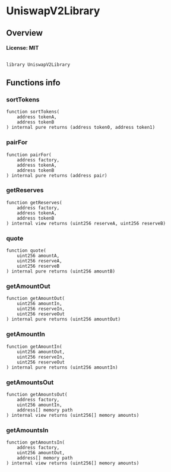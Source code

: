 # UniswapV2Library

## Overview

#### License: MIT

## 

```solidity
library UniswapV2Library
```


## Functions info

### sortTokens

```solidity
function sortTokens(
    address tokenA,
    address tokenB
) internal pure returns (address token0, address token1)
```


### pairFor

```solidity
function pairFor(
    address factory,
    address tokenA,
    address tokenB
) internal pure returns (address pair)
```


### getReserves

```solidity
function getReserves(
    address factory,
    address tokenA,
    address tokenB
) internal view returns (uint256 reserveA, uint256 reserveB)
```


### quote

```solidity
function quote(
    uint256 amountA,
    uint256 reserveA,
    uint256 reserveB
) internal pure returns (uint256 amountB)
```


### getAmountOut

```solidity
function getAmountOut(
    uint256 amountIn,
    uint256 reserveIn,
    uint256 reserveOut
) internal pure returns (uint256 amountOut)
```


### getAmountIn

```solidity
function getAmountIn(
    uint256 amountOut,
    uint256 reserveIn,
    uint256 reserveOut
) internal pure returns (uint256 amountIn)
```


### getAmountsOut

```solidity
function getAmountsOut(
    address factory,
    uint256 amountIn,
    address[] memory path
) internal view returns (uint256[] memory amounts)
```


### getAmountsIn

```solidity
function getAmountsIn(
    address factory,
    uint256 amountOut,
    address[] memory path
) internal view returns (uint256[] memory amounts)
```

